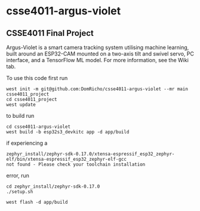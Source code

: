 # csse4011-argus-violet
## CSSE4011 Final Project
Argus-Violet is a smart camera tracking system utilising machine learning, built around an ESP32-CAM mounted on a two-axis tilt and swivel servo, PC interface, and a TensorFlow ML model. For more information, see the Wiki tab.

To use this code first run
```
west init -m git@github.com:DomRicho/csse4011-argus-violet --mr main csse4011_project
cd csse4011_project
west update
```
to build run
```
cd csse4011-argus-violet
west build -b esp32s3_devkitc app -d app/build
```
if experiencing a 
```
zephyr_install/zephyr-sdk-0.17.0/xtensa-espressif_esp32_zephyr-elf/bin/xtensa-espressif_esp32_zephyr-elf-gcc
not found - Please check your toolchain installation
```
error, run 
```
cd zephyr_install/zephyr-sdk-0.17.0 
./setup.sh

```

```
west flash -d app/build
```

